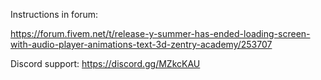 Instructions in forum:

https://forum.fivem.net/t/release-y-summer-has-ended-loading-screen-with-audio-player-animations-text-3d-zentry-academy/253707

Discord support: https://discord.gg/MZkcKAU
